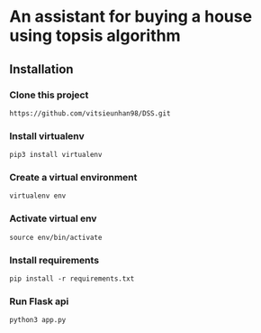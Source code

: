 # An assistant for buying a house using topsis algorithm

## Installation

### Clone this project
`https://github.com/vitsieunhan98/DSS.git`

### Install virtualenv
`pip3 install virtualenv`
### Create a virtual environment
`virtualenv env`
### Activate virtual env
`source env/bin/activate`

### Install requirements
`pip install -r requirements.txt`

### Run Flask api
`python3 app.py`
